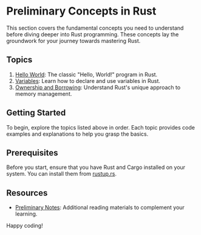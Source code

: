 # Preliminary Concepts in Rust

This section covers the fundamental concepts you need to understand before diving deeper into Rust programming. These concepts lay the groundwork for your journey towards mastering Rust.

## Topics

1. [Hello World](hello_world.rs): The classic "Hello, World!" program in Rust.
2. [Variables](variables.rs): Learn how to declare and use variables in Rust.
3. [Ownership and Borrowing](ownership_borrowing.rs): Understand Rust's unique approach to memory management.

## Getting Started

To begin, explore the topics listed above in order. Each topic provides code examples and explanations to help you grasp the basics.

## Prerequisites

Before you start, ensure that you have Rust and Cargo installed on your system. You can install them from [rustup.rs](https://rustup.rs/).

## Resources

- [Preliminary Notes](resources/01_preliminary_concepts/preliminary_notes.pdf): Additional reading materials to complement your learning.

Happy coding!
